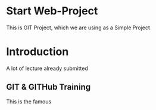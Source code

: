 # Start Web-Project
This is GIT Project, which we are using as a Simple Project

# Introduction
A lot of lecture already submitted

## GIT & GITHub Training
This is the famous 